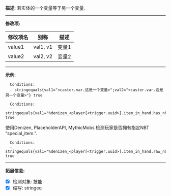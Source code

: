 **描述:** 若实体的一个变量等于另一个变量.

---

**修改项:**

| 修改项名  | 别称           | 描述                      |
| --------- | -------------- | ------------------------- |
| value1 | val1, v1 | 变量1 |
| value2 | val2, v2 | 变量2 |

---

**示例:**

```
  Conditions:
  - stringequals{val1="<caster.var.这是一个变量>";val2="<caster.var.这是另一个变量>"} true
```
```
  Conditions:
  - stringequals{val1="%denizen_<player[<trigger.uuid>].item_in_hand.has_nbt[special_item]>%";val2="true"} true
```
使用Denizen, PlaceholderAPI, MythicMobs 检测玩家是否拥有指定NBT “special_item.”.
```
  Conditions:
  - stringequals{val1="%denizen_<player[<trigger.uuid>].item_in_hand.raw_nbt.get[mythic_type].after[string:]>%";val2="SomeMythicItem"} true
```

---

**拓展信息:**

- [x] 检测对象: 技能
- [x] 缩写: stringeq